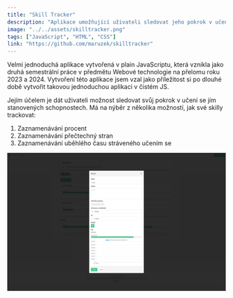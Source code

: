 ```yaml
---
title: "Skill Tracker"
description: "Aplikace umožňující uživateli sledovat jeho pokrok v učení se v jím daných oblastech. Po nastavení cílů bude zadávat a následně sledovat svůj pokrok v jednotlivých oblastech. Aplikace bude sledovat buď to čas věnovaný dané oblasti, nebo uživatel bude sám pokrok zadávat pomocí např. naučených se stran, procentuální splnění atd."
image: "../../assets/skilltracker.png"
tags: ["JavaScript", "HTML", "CSS"]
link: "https://github.com/maruzek/skilltracker"
---
```


Velmi jednoduchá aplikace vytvořená v plain JavaScriptu, která vznikla jako druhá semestrální práce v předmětu Webové technologie na přelomu roku 2023 a 2024. Vytvoření této aplikace jsem vzal jako příležitost si po dlouhé době vytvořit takovou jednoduchou aplikaci v čistém JS.

Jejím účelem je dát uživateli možnost sledovat svůj pokrok v učení se jím stanovených schopnostech. Má na nýběr z několika možností, jak své skilly trackovat:

1. Zaznamenávání procent
2. Zaznamenávání přečtechný stran
3. Zaznamenávání uběhlého času stráveného učením se

![Zaznamenání učení](../../assets/skilltracker-tracking.png)
